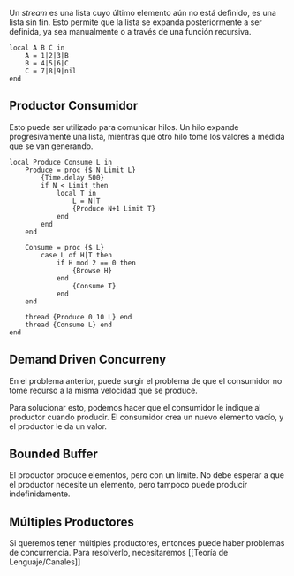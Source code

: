 Un *stream* es una lista cuyo último elemento aún no está definido, es una lista sin fin. Esto permite que la lista se expanda posteriormente a ser definida, ya sea manualmente o a través de una función recursiva.

```Oz
local A B C in
	A = 1|2|3|B
	B = 4|5|6|C
	C = 7|8|9|nil
end
```

## Productor Consumidor

Esto puede ser utilizado para comunicar hilos. Un hilo expande progresivamente una lista, mientras que otro hilo tome los valores a medida que se van generando.

```Oz
local Produce Consume L in
	Produce = proc {$ N Limit L}
		{Time.delay 500}
		if N < Limit then
			local T in
				L = N|T
				{Produce N+1 Limit T}
			end
		end
	end
	
	Consume = proc {$ L}
		case L of H|T then
			if H mod 2 == 0 then
				{Browse H}
			end
				{Consume T}
			end
	end
	
	thread {Produce 0 10 L} end
	thread {Consume L} end
end
```

## Demand Driven Concurreny

En el problema anterior, puede surgir el problema de que el consumidor no tome recurso a la misma velocidad que se produce.

Para solucionar esto, podemos hacer que el consumidor le indique al productor cuando producir. El consumidor crea un nuevo elemento vacío, y el productor le da un valor.

## Bounded Buffer

El productor produce elementos, pero con un límite. No debe esperar a que el productor necesite un elemento, pero tampoco puede producir indefinidamente.

## Múltiples Productores

Si queremos tener múltiples productores, entonces puede haber problemas de concurrencia. Para resolverlo, necesitaremos [[Teoría de Lenguaje/Canales]]
